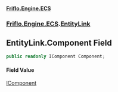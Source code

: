 #### [Friflo.Engine.ECS](index.md 'index')
### [Friflo.Engine.ECS](Friflo.Engine.ECS.md 'Friflo.Engine.ECS').[EntityLink](EntityLink.md 'Friflo.Engine.ECS.EntityLink')

## EntityLink.Component Field

```csharp
public readonly IComponent Component;
```

#### Field Value
[IComponent](IComponent.md 'Friflo.Engine.ECS.IComponent')
